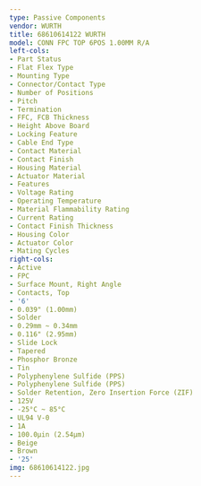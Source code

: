 ```yaml
---
type: Passive Components
vendor: WURTH
title: 68610614122 WURTH
model: CONN FPC TOP 6POS 1.00MM R/A
left-cols:
- Part Status
- Flat Flex Type
- Mounting Type
- Connector/Contact Type
- Number of Positions
- Pitch
- Termination
- FFC, FCB Thickness
- Height Above Board
- Locking Feature
- Cable End Type
- Contact Material
- Contact Finish
- Housing Material
- Actuator Material
- Features
- Voltage Rating
- Operating Temperature
- Material Flammability Rating
- Current Rating
- Contact Finish Thickness
- Housing Color
- Actuator Color
- Mating Cycles
right-cols:
- Active
- FPC
- Surface Mount, Right Angle
- Contacts, Top
- '6'
- 0.039" (1.00mm)
- Solder
- 0.29mm ~ 0.34mm
- 0.116" (2.95mm)
- Slide Lock
- Tapered
- Phosphor Bronze
- Tin
- Polyphenylene Sulfide (PPS)
- Polyphenylene Sulfide (PPS)
- Solder Retention, Zero Insertion Force (ZIF)
- 125V
- -25°C ~ 85°C
- UL94 V-0
- 1A
- 100.0µin (2.54µm)
- Beige
- Brown
- '25'
img: 68610614122.jpg
---
```

